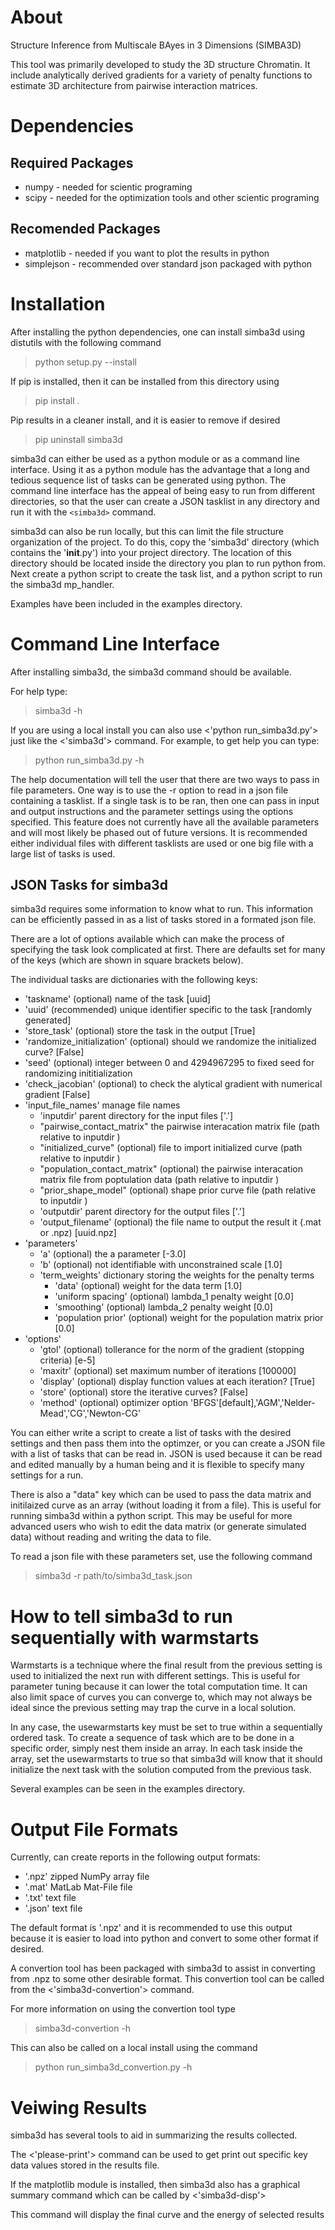 # About

Structure Inference from Multiscale BAyes in 3 Dimensions (SIMBA3D)

This tool was primarily developed to study the 3D structure Chromatin. It 
include analytically derived gradients for a variety of penalty functions to
estimate 3D architecture from pairwise interaction matrices.


# Dependencies
## Required Packages
* numpy - needed for scientic programing
* scipy - needed for the optimization tools and other scientic programing

## Recomended Packages
* matplotlib - needed if you want to plot the results in python
* simplejson - recommended over standard json packaged with python


# Installation
After installing the python dependencies, one can install simba3d using 
distutils with the following command

> python setup.py --install

If pip is installed, then it can be installed from this directory using

> pip install .

Pip results in a cleaner install, and it is easier to remove if desired

> pip uninstall simba3d

simba3d can either be used as a python module or as a command line interface.
Using it as a python module has the advantage that a long and tedious sequence 
list of tasks can be generated using python. The command line interface has
the appeal of being easy to run from different directories, so that the user
can create a JSON tasklist in any directory and run it with the `<simba3d>`
command.

simba3d can also be run locally, but this can limit the file structure 
organization of the project. To do this, copy the 'simba3d' directory (which
contains the '__init__.py') into your project directory. The location of this
directory should be located inside the directory you plan to run python from.
Next create a python script to create the task list, and a python script to
run the simba3d mp_handler.

Examples have been included in the examples directory.

# Command Line Interface

After installing simba3d, the simba3d command should be available.

For help type:
> simba3d -h

If you are using a local install you can also use <'python run_simba3d.py'> just 
like the <'simba3d'> command. For example, to get help you can type:
> python run_simba3d.py -h

The help documentation will tell the user that there are two ways to pass in
file parameters. One way is to use the -r option to read in a json file 
containing a tasklist. If a single task is to be ran, then one can pass in input
and output instructions and the parameter settings using the options specified. 
This feature does not currently have all the available parameters and will most
likely be phased out of future versions. It is recommended either individual
files with different tasklists are used or one big file with a large list of 
tasks is used.


## JSON Tasks for simba3d
simba3d requires some information to know what to run. This information can be 
efficiently passed in as a list of tasks stored in a formated json file. 

There are a lot of options available which can make the process of specifying 
the task look complicated at first. There are defaults set for many of the
keys (which are shown in square brackets below).

The individual tasks are dictionaries with the following keys:
* 'taskname' (optional) name of the task [uuid]
* 'uuid' (recommended) unique identifier specific to the task [randomly generated]
* 'store_task' (optional) store the task in the output [True] 
* 'randomize_initialization' (optional) should we randomize the initialized curve? [False]
* 'seed' (optional) integer between 0 and 4294967295 to fixed seed for randomizing inititialization
* 'check_jacobian' (optional) to check the alytical gradient with numerical gradient [False]
* 'input_file_names' manage file names
    * 'inputdir' parent directory for the input files ['.']
    * "pairwise_contact_matrix"  the pairwise interacation matrix file (path relative to inputdir )
    * "initialized_curve" (optional) file to import initialized curve (path relative to inputdir )
    * "population_contact_matrix" (optional) the pairwise interacation matrix file from poptulation data (path relative to inputdir )
    * "prior_shape_model" (optional) shape prior curve file (path relative to inputdir )
    * 'outputdir' parent directory for the output files ['.']
    * 'output_filename' (optional) the file name to output the result it (.mat or .npz) [uuid.npz]
* 'parameters'
    * 'a' (optional) the a parameter [-3.0]
    * 'b' (optional) not identifiable with unconstrained scale [1.0]
    * 'term_weights' dictionary storing the weights for the penalty terms
        * 'data' (optional) weight for the data term [1.0]
        * 'uniform spacing' (optional)  lambda_1 penalty weight [0.0]
        * 'smoothing' (optional) lambda_2 penalty weight [0.0]
        * 'population prior' (optional) weight for the population matrix prior [0.0]            
* 'options'
    * 'gtol'    (optional) tollerance for the norm of the gradient (stopping criteria) [e-5]
    * 'maxitr'  (optional) set maximum number of iterations [100000]
    * 'display' (optional) display function values at each iteration? [True]
    * 'store'   (optional) store the iterative curves? [False]
    * 'method'  (optional) optimizer option 'BFGS'[default],'AGM','Nelder-Mead','CG','Newton-CG'

You can either write a script to create a list of tasks with the desired 
settings and then pass them into the optimzer, or you can create a JSON file
with a list of tasks that can be read in. JSON is used because it can be 
read and edited manually by a human being and it is flexible to specify many 
settings for a run.

There is also a "data" key which can be used to pass the data matrix and 
initilaized curve as an array (without loading it from a file). This is useful
for running simba3d within a python script. This may be useful for more advanced
users who wish to edit the data matrix (or generate simulated data) without
reading and writing the data to file.

To read a json file with these parameters set, use the following command
> simba3d -r path/to/simba3d_task.json

# How to tell simba3d to run sequentially with warmstarts 

Warmstarts is a technique where the final result from the previous setting is
used to initialized the next run with different settings. This is useful for
parameter tuning because it can lower the total computation time. It can also
limit space of curves you can converge to, which may not always be ideal since
the previous setting may trap the curve in a local solution.

In any case, the usewarmstarts key must be set to true within a sequentially
ordered task. To create a sequence of task which are to be done in a specific 
order, simply nest them inside an array. In each task inside the array, set
the usewarmstarts to true so that simba3d will know that it should initialize 
the next task with the solution computed from the previous task. 

Several examples can be seen in the examples directory.

# Output File Formats

Currently, can create reports in the following output formats:
* '.npz'  zipped NumPy array file
* '.mat'  MatLab Mat-File file
* '.txt' text file
* '.json' text file

The default format is '.npz' and it is recommended to use this output because
it is easier to load into python and convert to some other format if desired.

A convertion tool has been packaged with simba3d to assist in converting
from .npz to some other desirable format. This convertion tool can be called
from the <'simba3d-convertion'> command.

For more information on using the convertion tool type
> simba3d-convertion -h

This can also be called on a local install using the command
> python run_simba3d_convertion.py -h

# Veiwing Results

simba3d has several tools to aid in summarizing the results collected.

The <'please-print'> command can be used to get print out specific key data
values stored in the results file. 

If the matplotlib module is installed, then simba3d also has a graphical
summary command which can be called by <'simba3d-disp'>

This command will display the final curve and the energy of selected results

